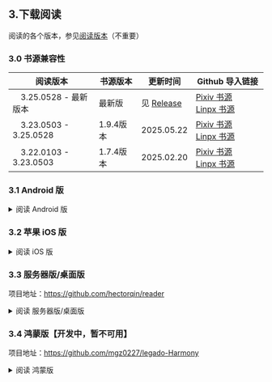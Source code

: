 ## 3.下载阅读
阅读的各个版本，参见[阅读版本](./Version.md)（不重要）

###  3.0 书源兼容性
| 阅读版本               | 书源版本   | 更新时间    | Github 导入链接  |
| --------------------- | -------- | ---------- | --------------- |
|　3.25.0528 - 最新版本 | 最新版　　 | 见 [Release](https://github.com/windyhusky/PixivSource/releases) | [Pixiv 书源](https://raw.githubusercontent.com/windyhusky/PixivSource/main/pixiv.json)　 [Linpx 书源](https://raw.githubusercontent.com/windyhusky/PixivSource/main/linpx.json) |
|　3.23.0503 - 3.25.0528 | 1.9.4版本 | 2025.05.22 | [Pixiv 书源](https://raw.githubusercontent.com/windyhusky/PixivSource/7ee2dcd66a7285f6f5cbd0f155713d7b1b6b71a8/pixiv.json)　 [Linpx 书源](https://raw.githubusercontent.com/windyhusky/PixivSource/739b29c6070caffce696976b4d7a466c2b0c6e4f/linpx.json) |
|　3.22.0103 - 3.23.0503 | 1.7.4版本 | 2025.02.20 | [Pixiv 书源](https://raw.githubusercontent.com/windyhusky/PixivSource/2d6ced432578f7ff870bdd17292c85a321e3437a/pixiv.json)　 [Linpx 书源](https://raw.githubusercontent.com/windyhusky/PixivSource/b9041cf4061198e606c749c174aaa7f351e7a569/linpx.json) |


###  3.1 Android 版
<details><summary> 阅读 Android 版 </summary>

#### 3.1.1 Android Beta 版
**点击链接，下载安装包并安装，推荐使用共存版**
https://miaogongzi.lanzout.com/b01rgkhhe

| 下载站点                                                       | 版本   | 备注           |
| ------------------------------------------------------------ | ----- | -------------- |
| [阅读Beta版 蓝奏云](https://miaogongzi.lanzout.com/b01rgkhhe)   | 测试版 | 无需代理，无需登录 |
| [Github Action](https://github.com/gedoor/legado/actions)    | 测试版 | 需要代理，需要登录 |
| [Telegram 频道](https://t.me/Legado_Channels)                 | 稳定版 | 需要代理，需要登录 |
| [Telegram 频道(Beta版)](https://t.me/Legado_Beta)             | 测试版 | 需要代理，需要登录 |


<details><summary> Android 正式版 & Pro 版 </summary>

#### ~~3.1.2 Android 正式版~~
**Android 正式版已经停止更新，不推荐继续使用**

| 下载站点                                                        | 版本   | 备注            |
| ------------------------------------------------------------- | ----- | -------------- |
| [喵公子阅读资源](https://yuedu.miaogongzi.net)                   | 稳定版 | 无需代理，无需登录 |
| [Github Release](https://github.com/gedoor/legado/releases)   | 稳定版 | 需要代理，无需登录 |
| [Telegram 频道](https://t.me/Legado_Channels)                  | 稳定版 | 需要代理，需要登录 |


#### ~~3.1.3 阅读 Pro 版~~
**阅读 Pro 版已经停止更新，不推荐继续使用。所有 Pro 版限定功能已经移植到普通版（2023.11.01）**
</details>
</details>


### 3.2 苹果 iOS 版
<details><summary> 阅读 iOS 版 </summary>
<details><summary> 阅读官方 iOS 版 </summary>

#### ~~3.2.1 官方 iOS 版~~【已停止开发】
官方 iOS 版已经停止开发
~~官方正在进行 [iOS版](https://github.com/gedoor/YueDuFlutter) 的测试，[近期在TF测试](https://gedoor.github.io/download) ，最新消息请见：[Telegram 频道(iOS版)](https://t.me/legado_ios)~~

| 下载站点                                               | 备注       |
| ---------------------------------------------------- | ---------- |
| ~~[GitHub](https://github.com/gedoor/YueDuFlutter)~~ | 已经停止开发 |
| ~~[Telegram 频道(iOS版)](https://t.me/legado_ios)~~   | 已经停止开发 |
</details>


#### 3.2.2 非官方 iOS 版
兼容阅读书源的**非官方软件**：

| 软件名称                                                 | 备注                         |
| ------------------------------------------------------ | --------------------------- |
| [源阅](https://github.com/kaich/SourceReadSite)         | 兼容阅读书源，【源阅读】的后续版本，TestFlight 付费 ￥128 |
| [千阅](https://apps.apple.com/app/id1665963317)         | 不完全兼容阅读书源，需要付费 ￥98 |
| ~~[读不舍手](https://apps.apple.com/app/id1662413517)~~  | 不完全兼容阅读书源，广告较多，会员付费 |


<details><summary> iOS 已下架软件 </summary>

#### 3.2.2 iOS 已下架软件
| 软件名称                                                | 备注             |
| ----------------------------------------------------- | --------------- |
| ~~星文阅读~~                                            | 停止维护，现已下架 |
| ~~[青果阅读](https://apps.apple.com/app/id1142490639)~~ | 停止维护，现已下架 |
| ~~[源阅读](https://github.com/kaich/Yuedu)~~            | 停止维护，现已下架 |
| ~~[花火阅读](https://apps.apple.com/app/id1546631588)~~ | 停止维护，现已下架 |
</details>


<details><summary> iOS 替代软件 </summary>

#### 3.2.3 iOS 替代软件
不兼容阅读书源的，其他换源阅读软件

| 软件名称 | 备注                        |
| ------------------------------------------------------ | -------------------------- |
| [益达](https://github.com/xiaohucode/yidaRule/releases) | 开源（苹果&安卓） |
| [用心读书](https://apps.apple.com/app/id1569793141)      | 付费 TestFlight |
| 香色闺阁 | 已下架 |
| 爱阅书香 | 已下架 |
</details>
</details>


### 3.3 服务器版/桌面版
项目地址：https://github.com/hectorqin/reader
<details><summary> 阅读 服务器版/桌面版 </summary>

| 下载站点                                                 | 版本   | 备注            |
| ------------------------------------------------------ | ----- | -------------- |
| [Github](https://github.com/hectorqin/reader/releases) |       | 需要代理         |
| [Telegram 频道](https://t.me/facker_channel)            |       | 需要代理，需要登录 |
| 微信公众号【假装大佬】                                      |       |                |
</details>


### 3.4 鸿蒙版【开发中，暂不可用】
项目地址：https://github.com/mgz0227/legado-Harmony
<details><summary> 阅读 鸿蒙版 </summary>

| 下载站点                                                        | 版本   | 备注            |
| ------------------------------------------------------------- | ----- | -------------- |
| [Github](https://github.com/mgz0227/legado-Harmony/releases)  | 开发中 |  |
| [Gitee](https://gitee.com/mgz0227/legado-Harmony/releases)    | 开发中 |  |
</details>
